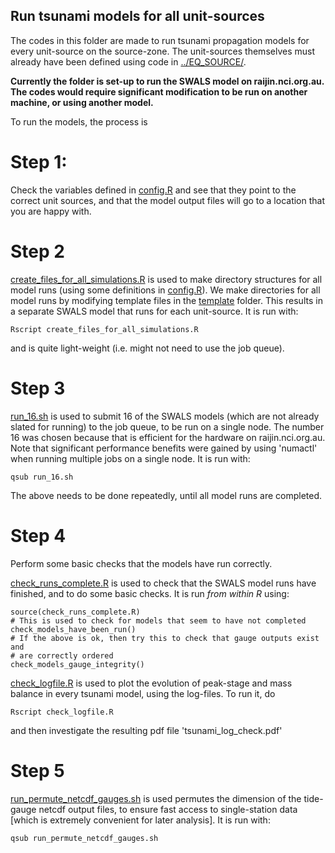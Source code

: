 Run tsunami models for all unit-sources
---------------------------------------

The codes in this folder are made to run tsunami propagation models for every
unit-source on the source-zone. The unit-sources themselves must already have
been defined using code in [../EQ_SOURCE/](../EQ_SOURCE/).

**Currently the folder is set-up to run the SWALS model on raijin.nci.org.au. The
codes would require significant modification to be run on another machine, or using
another model.**

To run the models, the process is

# Step 1:

Check the variables defined in [config.R](config.R) and see that they point
to the correct unit sources, and that the model output files will go to a location
that you are happy with.

# Step 2

[create_files_for_all_simulations.R](create_files_for_all_simulations.R) is
used to make directory structures for all model runs (using some definitions
in [config.R](config.R)). We make directories for all model runs by modifying 
template files in the [template](template) folder. This results in a separate
SWALS model that runs for each unit-source. It is run with:

    Rscript create_files_for_all_simulations.R

and is quite light-weight (i.e. might not need to use the job queue).

# Step 3

[run_16.sh](run_16.sh) is used to submit 16 of the SWALS models (which are not
already slated for running) to the job queue, to be run on a single node. The
number 16 was chosen because that is efficient for the hardware on
raijin.nci.org.au.  Note that significant performance benefits were gained by
using 'numactl' when running multiple jobs on a single node. It is run with:
    
    qsub run_16.sh

The above needs to be done repeatedly, until all model runs are completed.

# Step 4

Perform some basic checks that the models have run correctly.

[check_runs_complete.R](check_runs_complete.R) is used to check that the SWALS
model runs have finished, and to do some basic checks. It is run *from within
R* using: 
    
    source(check_runs_complete.R)
    # This is used to check for models that seem to have not completed
    check_models_have_been_run()
    # If the above is ok, then try this to check that gauge outputs exist and
    # are correctly ordered
    check_models_gauge_integrity()

[check_logfile.R](check_logfile.R) is used to plot the evolution of peak-stage
and mass balance in every tsunami model, using the log-files. To run it, do
    
    Rscript check_logfile.R

and then investigate the resulting pdf file 'tsunami_log_check.pdf'

# Step 5

[run_permute_netcdf_gauges.sh](run_permute_netcdf_gauges.sh) is used 
permutes the dimension of the tide-gauge netcdf output files, to ensure fast
access to single-station data [which is extremely convenient for later
analysis]. It is run with:

    qsub run_permute_netcdf_gauges.sh


